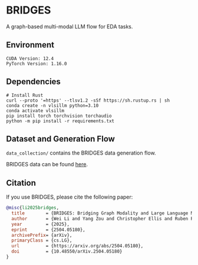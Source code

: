 # BRIDGES
A graph-based multi-modal LLM flow for EDA tasks.

## Environment
```
CUDA Version: 12.4
PyTorch Version: 1.16.0
```

## Dependencies
```
# Install Rust 
curl --proto '=https' --tlsv1.2 -sSf https://sh.rustup.rs | sh
conda create -n vlsillm python=3.10
conda activate vlsillm
pip install torch torchvision torchaudio
python -m pip install -r requirements.txt
```

## Dataset and Generation Flow
`data_collection/` contains the BRIDGES data generation flow.

BRIDGES data can be found [here](https://huggingface.co/datasets/WillZ0123/BRIDGES/tree/main).


## Citation

If you use BRIDGES, please cite the following paper:

```bibtex
@misc{li2025bridges,
  title        = {BRIDGES: Bridging Graph Modality and Large Language Models within EDA Tasks},
  author       = {Wei Li and Yang Zou and Christopher Ellis and Ruben Purdy and Shawn Blanton and José M. F. Moura},
  year         = {2025},
  eprint       = {2504.05180},
  archivePrefix= {arXiv},
  primaryClass = {cs.LG},
  url          = {https://arxiv.org/abs/2504.05180},
  doi          = {10.48550/arXiv.2504.05180}
}
```
